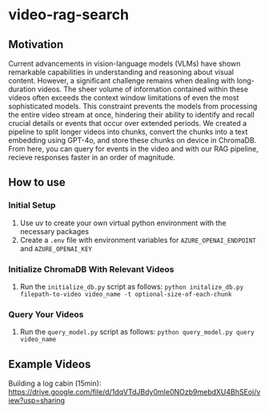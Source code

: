 # video-rag-search

## Motivation
Current advancements in vision-language models (VLMs) have shown remarkable capabilities in understanding and reasoning about visual content. However, a significant challenge remains when dealing with long-duration videos. The sheer volume of information contained within these videos often exceeds the context window limitations of even the most sophisticated models. This constraint prevents the models from processing the entire video stream at once, hindering their ability to identify and recall crucial details or events that occur over extended periods. We created a pipeline to split longer videos into chunks, convert the chunks into a text embedding using GPT-4o, and store these chunks on device in ChromaDB. From here, you can query for events in the video and with our RAG pipeline, recieve responses faster in an order of magnitude.

## How to use
### Initial Setup
1. Use uv to create your own virtual python environment with the necessary packages
2. Create a `.env` file with environment variables for `AZURE_OPENAI_ENDPOINT` and `AZURE_OPENAI_KEY`

### Initialize ChromaDB With Relevant Videos
1. Run the `initialize_db.py` script as follows: `python initalize_db.py filepath-to-video video_name -t optional-size-of-each-chunk`

### Query Your Videos
1. Run the `query_model.py` script as follows: `python query_model.py query video_name`

## Example Videos

Building a log cabin (15min): https://drive.google.com/file/d/1dqVTdJBdy0mIe0NOzb9mebdXU4BhSEoj/view?usp=sharing
